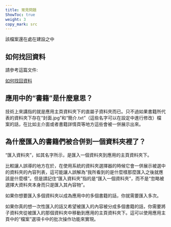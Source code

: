```yaml
---
title: 常見問題
ShowToc: true
weight: 3
copy_mark: src
---
```


該檔案還在處在建設之中

## 如何找回資料

請參考這篇文件:

[如何找回資料](../how-to-recover-data)

## 應用中的“書籍”是什麼意思？

技術上來講指的就是應用主頁資料夾下的直屬子資料夾而已。只不過如果書籍所代表的資料夾下存在“封面.jpg”和“簡介.txt”（這些名字可以在設定中進行修改）檔案的話，在比如主介面或者書籍詳情頁等地方這些會被一併展示出來。

## 為什麼匯入的書籍們被合併到一個資料夾裡了？

“匯入資料夾”，如其名字所示，是匯入一個資料夾到應用的主頁資料夾下。

比較讓人誤導的地方在於，在使用系統的資料夾選擇器的時候它會一併展示被選中的資料夾的內容列表，這可能讓人誤解為“我所看到的是什麼樣那麼匯入之後就應該是什麼樣”。但是請記住“匯入資料夾”指的是“匯入一個資料夾”，而不是“忽略被選擇大資料夾本身而只是匯入其內容物”。

如果你想要匯入多個資料夾以成為應用中的多個書籍的話，你就需要匯入多次。

如果你真的想一次性匯入的話又希望被匯入的內容被分成多個書籍的話，你需要將子資料夾從被匯入的那個資料夾中移動到應用的主頁資料夾下。這可以使用應用主頁中的“檔案”選項卡中的批次操作功能來實現。